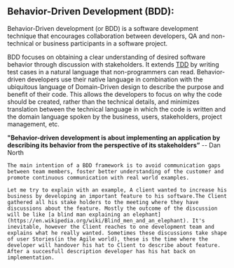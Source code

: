 ## Behavior-Driven Development (BDD):

   Behavior-Driven development (or BDD) is a software development technique that encourages collaboration between developers, QA and non-technical or business participants in a software project.

   BDD focuses on obtaining a clear understanding of desired software behavior through discussion with stakeholders. It extends [TDD](/tdd-introduction/) by writing test cases in a natural language that non-programmers can read. Behavior-driven developers use their native language in combination with the ubiquitous language of Domain-Driven design to describe the purpose and benefit of their code. This allows the developers to focus on why the code should be created, rather than the technical details, and minimizes translation between the technical language in which the code is written and the domain language spoken by the business, users, stakeholders, project management, etc.

   **"Behavior-driven development is about implementing an application by describing its behavior from the perspective of its stakeholders”** -- Dan North
   
    The main intention of a BDD framework is to avoid communication gaps between team members, foster better understanding of the customer and promote continuous communication with real world examples.
    
    Let me try to explain with an example, A client wanted to increase his business by developing an important feature to his software.The Client gathered all his stake holders to the meeting where they have discussions about the feature. Mostly the outcome of the discussion will be like [a blind man explaining an elephant](https://en.wikipedia.org/wiki/Blind_men_and_an_elephant). It's inevitable, however the Client reaches to one development team and explains what he really wanted. Sometimes these discussions take shape of user Stories(in the Agile world), these is the time where the developer will handover his hat to Client to describe about feature. After a succesfull description developer has his hat back on implementation. 
    
